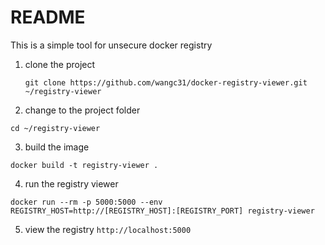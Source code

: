 # README

This is a simple tool for unsecure docker registry 

1. clone the project
	```
	git clone https://github.com/wangc31/docker-registry-viewer.git ~/registry-viewer
	```
2. change to the project folder  
```
cd ~/registry-viewer
```  
3. build the image  
```
docker build -t registry-viewer .
```  
4. run the registry viewer  
```
docker run --rm -p 5000:5000 --env REGISTRY_HOST=http://[REGISTRY_HOST]:[REGISTRY_PORT] registry-viewer
```  

5. view the registry `http://localhost:5000`

